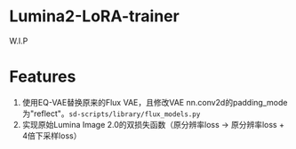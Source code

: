 # Lumina2-LoRA-trainer
W.I.P


# Features
1. 使用EQ-VAE替换原来的Flux VAE，且修改VAE nn.conv2d的padding_mode为"reflect"。`sd-scripts/library/flux_models.py`
2. 实现原始Lumina Image 2.0的双损失函数（原分辨率loss -> 原分辨率loss + 4倍下采样loss）
